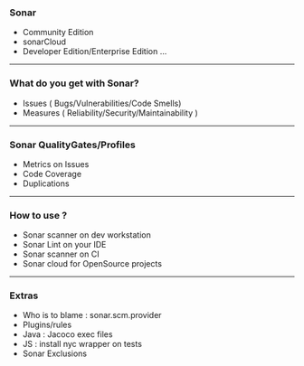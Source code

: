 ### Sonar 
- Community Edition
- sonarCloud
- Developer Edition/Enterprise Edition ...

---
### What do you get with Sonar?
- Issues ( Bugs/Vulnerabilities/Code Smells)
- Measures ( Reliability/Security/Maintainability )
---
### Sonar QualityGates/Profiles
- Metrics on Issues
- Code Coverage
- Duplications 
 
---

### How to use ?
- Sonar scanner on dev workstation
- Sonar Lint on your IDE
- Sonar scanner on CI
- Sonar cloud for OpenSource projects
---

### Extras
- Who is to blame : sonar.scm.provider
- Plugins/rules
- Java : Jacoco exec files
- JS : install nyc wrapper on tests
- Sonar Exclusions 



